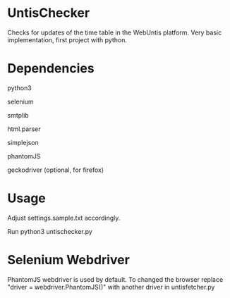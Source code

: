 # UntisChecker
Checks for updates of the time table in the WebUntis platform. Very basic implementation, first project with python.

# Dependencies
python3

selenium

smtplib

html.parser

simplejson

phantomJS

geckodriver (optional, for firefox)

# Usage
Adjust settings.sample.txt accordingly.

Run python3 untischecker.py

# Selenium Webdriver
PhantomJS webdriver is used by default. To changed the browser replace "driver = webdriver.PhantomJS()" with another driver in untisfetcher.py 
